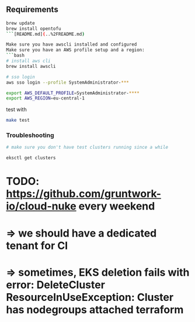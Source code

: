 ## Requirements

```bash
brew update
brew install opentofu
```[README.md](..%2FREADME.md)

Make sure you have awscli installed and configured
Make sure you have an AWS profile setup and a region:
```bash
# install aws cli
brew install awscli

# sso login
aws sso login --profile SystemAdministrator-***

export AWS_DEFAULT_PROFILE=SystemAdministrator-****
export AWS_REGION=eu-central-1
```

test with 
```bash
make test
```

### Troubleshooting

```bash
# make sure you don't have test clusters running since a while

eksctl get clusters 
```

# TODO: https://github.com/gruntwork-io/cloud-nuke every weekend
# => we should have a dedicated tenant for CI
# => sometimes, EKS deletion fails with error: DeleteCluster ResourceInUseException: Cluster has nodegroups attached terraform